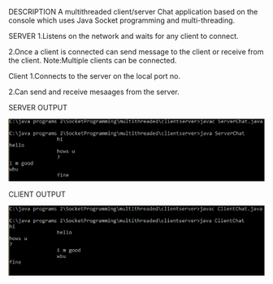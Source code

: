 DESCRIPTION
A multithreaded client/server Chat application based on the console which uses Java Socket programming and multi-threading.

SERVER
1.Listens on the network and waits for any client to connect.

2.Once a client is connected can send message to the client or receive from the client.
Note:Multiple clients can be connected.

Client
1.Connects to the server on the local port no.

2.Can send and receive mesaages from the server.

SERVER OUTPUT

<img src="images/server.PNG">

CLIENT OUTPUT

<img src="images/client.PNG">




